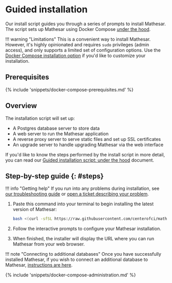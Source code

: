 # Guided installation

Our install script guides you through a series of prompts to install Mathesar. The script sets up Mathesar using Docker Compose [under the hood](./guided-install/under-the-hood.md).

!!! warning "Limitations"
    This is a convenient way to install Mathesar. However, it's highly opinionated and requires `sudo` privileges (admin access), and only supports a limited set of configuration options. Use the [Docker Compose installation option](../docker-compose/) if you'd like to customize your installation.

## Prerequisites

{% include 'snippets/docker-compose-prerequisites.md' %}


## Overview

The installation script will set up:

- A Postgres database server to store data
- A web server to run the Mathesar application
- A reverse proxy server to serve static files and set up SSL certificates
- An upgrade server to handle upgrading Mathesar via the web interface

If you'd like to know the steps performed by the install script in more detail, you can read our [Guided installation script: under the hood](./under-the-hood.md) document.

## Step-by-step guide {: #steps}

!!! info "Getting help"
    If you run into any problems during installation, see [our troubleshooting guide](./troubleshooting.md) or [open a ticket describing your problem](https://github.com/centerofci/mathesar/issues/new/choose).

1. Paste this command into your terminal to begin installing the latest version of Mathesar:

    ```sh
    bash <(curl -sfSL https://raw.githubusercontent.com/centerofci/mathesar/{{mathesar_version}}/install.sh)
    ```

1. Follow the interactive prompts to configure your Mathesar installation.

1. When finished, the installer will display the URL where you can run Mathesar from your web browser.

!!! note "Connecting to additional databases"
    Once you have successfully installed Mathesar, if you wish to connect an additional database to Mathesar, [instructions are here](../../configuration/connect-to-existing-db.md).



{% include 'snippets/docker-compose-administration.md' %}

